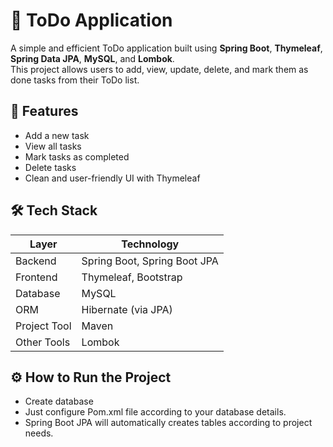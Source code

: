 # 📝 ToDo Application

A simple and efficient ToDo application built using **Spring Boot**, **Thymeleaf**, **Spring Data JPA**, **MySQL**, and **Lombok**.  
This project allows users to add, view, update, delete, and mark them as done tasks from their ToDo list.

## 🚀 Features

- Add a new task
- View all tasks
- Mark tasks as completed
- Delete tasks
- Clean and user-friendly UI with Thymeleaf

## 🛠️ Tech Stack

| Layer        | Technology                   |
|--------------|------------------------------|
| Backend      | Spring Boot, Spring Boot JPA |
| Frontend     | Thymeleaf, Bootstrap         |
| Database     | MySQL                        |
| ORM          | Hibernate (via JPA)          | 
| Project Tool | Maven                        |
| Other Tools  | Lombok                       |

## ⚙️ How to Run the Project
- Create database
- Just configure Pom.xml file according to your database details.
- Spring Boot JPA will automatically creates tables according to project needs.



